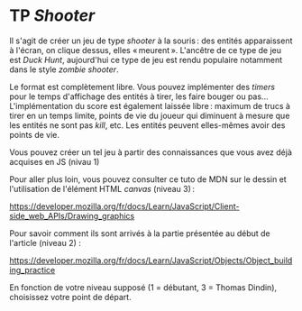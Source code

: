 # TP _Shooter_

Il s'agit de créer un jeu de type _shooter_ à la souris : des entités apparaissent à l'écran, on clique dessus, elles « meurent ». L'ancêtre de ce type de jeu est _Duck Hunt_, aujourd'hui ce type de jeu est rendu populaire notamment dans le style _zombie shooter_.

Le format est complètement libre. Vous pouvez implémenter des _timers_ pour le temps d'affichage des entités à tirer, les faire bouger ou pas... L'implémentation du score est également laissée libre : maximum de trucs à tirer en un temps limite, points de vie du joueur qui diminuent à mesure que les entités ne sont pas _kill_, etc. Les entités peuvent elles-mêmes avoir des points de vie.

Vous pouvez créer un tel jeu à partir des connaissances que vous avez déjà acquises en JS (nivau 1)

Pour aller plus loin, vous pouvez consulter ce tuto de MDN sur le dessin et l'utilisation de l'élément HTML _canvas_ (niveau 3) :

https://developer.mozilla.org/fr/docs/Learn/JavaScript/Client-side_web_APIs/Drawing_graphics

Pour savoir comment ils sont arrivés à la partie présentée au début de l'article (niveau 2) :

https://developer.mozilla.org/fr/docs/Learn/JavaScript/Objects/Object_building_practice

En fonction de votre niveau supposé (1 = débutant, 3 = Thomas Dindin), choisissez votre point de départ.
